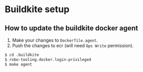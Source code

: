 # Buildkite setup

## How to update the buildkite docker agent
1. Make your changes to `Dockerfile.agent`.
2. Push the changes to ecr
(will need `Ops Write` permission).
```bash
$ cd .buildkite 
$ robo-tooling.docker.login-privileged     
$ make agent
```
